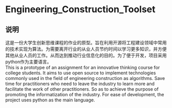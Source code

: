 # Engineering_Construction_Toolset
## 说明
这是一份大学生创新思维课程的作业的原型。旨在利用开源将工程建设领域中常用的技术实现为算法。为需要离开行业的从业人员节约时间以学习更多知识，并方便其他从业人员的工作。从而达到推动行业信息化的目的。为了便于开发，项目采用python作为主要语言。  
This is a prototype of an assignment for an innovative thinking course for college students. It aims to use open source to implement technologies commonly used in the field of engineering construction as algorithms. Save time for practitioners who need to leave the industry to learn more and facilitate the work of other practitioners. So as to achieve the purpose of promoting the informatization of the industry. For ease of development, the project uses python as the main language.
